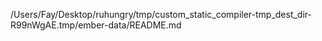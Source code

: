 /Users/Fay/Desktop/ruhungry/tmp/custom_static_compiler-tmp_dest_dir-R99nWgAE.tmp/ember-data/README.md